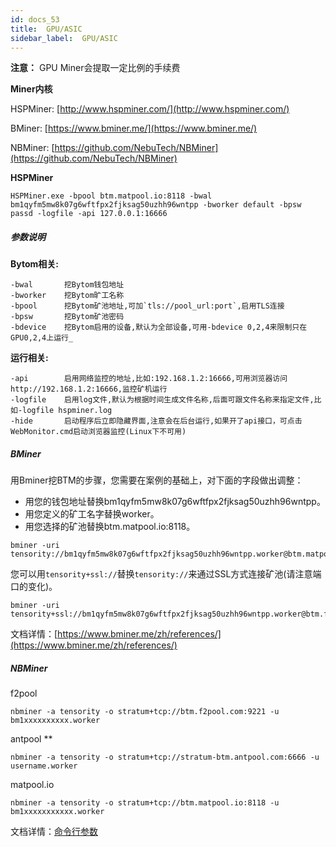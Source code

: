 ```yaml
---
id: docs_53
title:  GPU/ASIC
sidebar_label:  GPU/ASIC
---
```


**注意：** GPU Miner会提取一定比例的手续费

**Miner内核**

HSPMiner: [http://www.hspminer.com/](http://www.hspminer.com/)

BMiner: [https://www.bminer.me/](https://www.bminer.me/)

NBMiner: [https://github.com/NebuTech/NBMiner](https://github.com/NebuTech/NBMiner)


**HSPMiner**

```
HSPMiner.exe -bpool btm.matpool.io:8118 -bwal bm1qyfm5mw8k07g6wftfpx2fjksag50uzhh96wntpp -bworker default -bpsw passd -logfile -api 127.0.0.1:16666
```

##### 参数说明

**Bytom相关:**

    -bwal       挖Bytom钱包地址
    -bworker	挖Bytom旷工名称
    -bpool      挖Bytom矿池地址,可加`tls://pool_url:port`,启用TLS连接
    -bpsw       挖Bytom矿池密码
    -bdevice	挖Bytom启用的设备,默认为全部设备,可用-bdevice 0,2,4来限制只在GPU0,2,4上运行_

**运行相关:**

    -api        启用网络监控的地址,比如:192.168.1.2:16666,可用浏览器访问http://192.168.1.2:16666,监控矿机运行
    -logfile	启用log文件,默认为根据时间生成文件名称,后面可跟文件名称来指定文件,比如-logfile hspminer.log
    -hide       启动程序后立即隐藏界面,注意会在后台运行,如果开了api接口，可点击WebMonitor.cmd启动浏览器监控(Linux下不可用)


##### BMiner

用Bminer挖BTM的步骤，您需要在案例的基础上，对下面的字段做出调整：

- 用您的钱包地址替换bm1qyfm5mw8k07g6wftfpx2fjksag50uzhh96wntpp。
- 用您定义的矿工名字替换worker。
- 用您选择的矿池替换btm.matpool.io:8118。

```
bminer -uri tensority://bm1qyfm5mw8k07g6wftfpx2fjksag50uzhh96wntpp.worker@btm.matpool.io:8118
```
您可以用`tensority+ssl://`替换`tensority://`来通过SSL方式连接矿池(请注意端口的变化)。

```
bminer -uri tensority+ssl://bm1qyfm5mw8k07g6wftfpx2fjksag50uzhh96wntpp.worker@btm.f2pool.com:9443
```

文档详情：[https://www.bminer.me/zh/references/](https://www.bminer.me/zh/references/)

##### NBMiner

f2pool

```
nbminer -a tensority -o stratum+tcp://btm.f2pool.com:9221 -u bm1xxxxxxxxxx.worker
```

antpool
**

```
nbminer -a tensority -o stratum+tcp://stratum-btm.antpool.com:6666 -u username.worker
```

matpool.io

```
nbminer -a tensority -o stratum+tcp://btm.matpool.io:8118 -u bm1xxxxxxxxxxx.worker
```

文档详情：[命令行参数](https://github.com/NebuTech/NBMiner/blob/master/readme_zh.md#%E5%91%BD%E4%BB%A4%E8%A1%8C%E5%8F%82%E6%95%B0)
